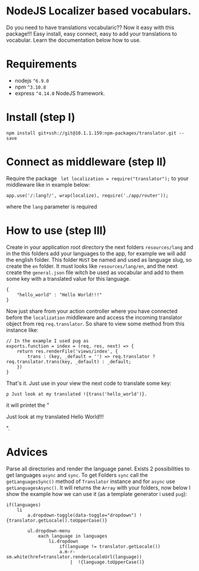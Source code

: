 # NodeJS Localizer based vocabulars.

Do you need to have translations vocabularic?? Now it easy with this package!!! Easy install, easy connect, easy to add your translations to vocabular. Learn the documentation below how to use.

# Requirements
 - nodejs ```^6.9.0```
 - npm ```^3.10.8```
 - express ```^4.14.0``` NodeJS framework.

# Install (step I)
    npm install git+ssh://git@10.1.1.159:npm-packages/translator.git --save

# Connect as middleware (step II)
Require the package ``` let localization = require("translator");``` to your middleware like in example below:
    
    app.use('/:lang?/', wrap(localize), require('./app/router'));
where the ```lang``` parameter is required

# How to use (step III)
Create in your application root directory the next folders ```resources/lang``` and in the this folders add your languages to the app, for example we will add the english folder. This folder ```MUST``` be named and used as language slug, so create the ```en``` folder. It must looks like ```resources/lang/en```,  and the next create the ```general.json``` file witch be used as vocabular and add to them some key with a translated value for this language.
```
{
    "hello_world" : "Hello World!!!"
}
```

Now just share from your action controller where you have connected before the ```localization``` middleware and access the incoming translator object from req ```req.translator```. So share to view some method from this instance like:
```
// In the example I used pug as 
exports.function = index = (req, res, next) => {
    return res.renderFile('views/index', {
        trans : (key, _default = '') => req.translator ? req.translator.trans(key, _default) : _default;
    })
}
```
That's it. Just use in your view the next code to translate some key:

``` 
p Just look at my translated !{trans('hello_world')}.

```

it will printet the "<p>Just look at my translated Hello World!!!</p>".


# Advices

Parse all directories and render the language panel. Exists 2 possibilities to get languages ```async``` and ```sync```. To get Folders ```sync``` call the ```getLanguagesSync()``` method of ```Translator``` instance and for ```async``` use ```getLanguagesAsync()```. It will returns the ```Array``` with your folders, now below I show the example how we can use it (as a template generator i used ```pug```):

```
if(languages)
    li
        a.dropdown-toggle(data-toggle="dropdown") !{translator.getLocale().toUpperCase()}

        ul.dropdown-menu
            each language in languages
                li.dropdown
                    if(language != translator.getLocale())
                    a.m-r-sm.white(href=translator.renderLocaleUrl(language))
                        |  !{language.toUpperCase()}
```
